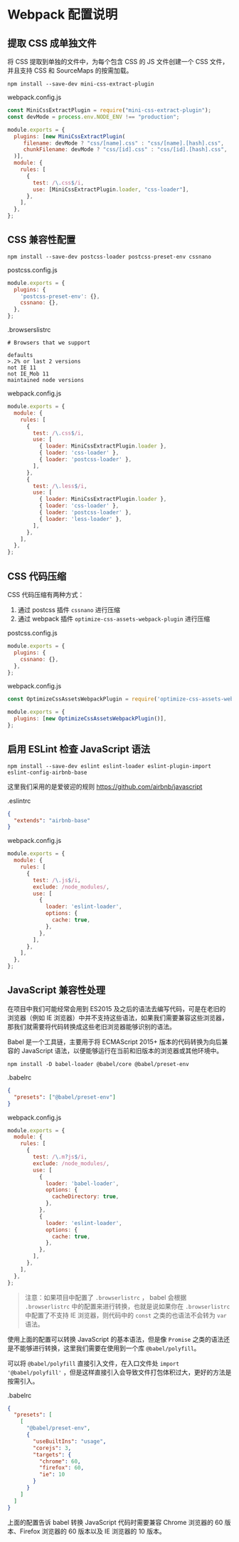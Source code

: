 # Webpack 配置说明

## 提取 CSS 成单独文件

将 CSS 提取到单独的文件中，为每个包含 CSS 的 JS 文件创建一个 CSS 文件，并且支持 CSS 和 SourceMaps 的按需加载。

```shell
npm install --save-dev mini-css-extract-plugin
```

webpack.config.js

```js
const MiniCssExtractPlugin = require("mini-css-extract-plugin");
const devMode = process.env.NODE_ENV !== "production";

module.exports = {
  plugins: [new MiniCssExtractPlugin(
     filename: devMode ? "css/[name].css" : "css/[name].[hash].css",
     chunkFilename: devMode ? "css/[id].css" : "css/[id].[hash].css",
  )],
  module: {
    rules: [
      {
        test: /\.css$/i,
        use: [MiniCssExtractPlugin.loader, "css-loader"],
      },
    ],
  },
};
```

## CSS 兼容性配置

```shell
npm install --save-dev postcss-loader postcss-preset-env cssnano
```

postcss.config.js

```js
module.exports = {
  plugins: {
    'postcss-preset-env': {},
    cssnano: {},
  },
};
```

.browserslistrc

```text
# Browsers that we support

defaults
>.2% or last 2 versions
not IE 11
not IE_Mob 11
maintained node versions
```

webpack.config.js

```js
module.exports = {
  module: {
    rules: [
      {
        test: /\.css$/i,
        use: [
          { loader: MiniCssExtractPlugin.loader },
          { loader: 'css-loader' },
          { loader: 'postcss-loader' },
        ],
      },
      {
        test: /\.less$/i,
        use: [
          { loader: MiniCssExtractPlugin.loader },
          { loader: 'css-loader' },
          { loader: 'postcss-loader' },
          { loader: 'less-loader' },
        ],
      },
    ],
  },
};
```

## CSS 代码压缩

CSS 代码压缩有两种方式：

1. 通过 postcss 插件 `cssnano` 进行压缩
2. 通过 webpack 插件 `optimize-css-assets-webpack-plugin` 进行压缩

postcss.config.js

```js
module.exports = {
  plugins: {
    cssnano: {},
  },
};
```

webpack.config.js

```js
const OptimizeCssAssetsWebpackPlugin = require('optimize-css-assets-webpack-plugin');

module.exports = {
  plugins: [new OptimizeCssAssetsWebpackPlugin()],
};
```

## 启用 ESLint 检查 JavaScript 语法

```shell
npm install --save-dev eslint eslint-loader eslint-plugin-import eslint-config-airbnb-base
```

这里我们采用的是爱彼迎的规则 <https://github.com/airbnb/javascript>

.eslintrc

```json
{
  "extends": "airbnb-base"
}
```

webpack.config.js

```js
module.exports = {
  module: {
    rules: [
      {
        test: /\.js$/i,
        exclude: /node_modules/,
        use: [
          {
            loader: 'eslint-loader',
            options: {
              cache: true,
            },
          },
        ],
      },
    ],
  },
};
```

## JavaScript 兼容性处理

在项目中我们可能经常会用到 ES2015 及之后的语法去编写代码，可是在老旧的浏览器（例如 IE 浏览器）中并不支持这些语法，如果我们需要兼容这些浏览器，那我们就需要将代码转换成这些老旧浏览器能够识别的语法。

Babel 是一个工具链，主要用于将 ECMAScript 2015+ 版本的代码转换为向后兼容的 JavaScript 语法，以便能够运行在当前和旧版本的浏览器或其他环境中。

```shell
npm install -D babel-loader @babel/core @babel/preset-env
```

.babelrc

```json
{
  "presets": ["@babel/preset-env"]
}
```

webpack.config.js

```js
module.exports = {
  module: {
    rules: [
      {
        test: /\.m?js$/i,
        exclude: /node_modules/,
        use: [
          {
            loader: 'babel-loader',
            options: {
              cacheDirectory: true,
            },
          },
          {
            loader: 'eslint-loader',
            options: {
              cache: true,
            },
          },
        ],
      },
    ],
  },
};
```

> 注意：如果项目中配置了 `.browserlistrc` ， babel 会根据 `.browserlistrc` 中的配置来进行转换，也就是说如果你在 `.browserlistrc` 中配置了不支持 IE 浏览器，则代码中的 `const` 之类的也语法不会转为 `var` 语法。

使用上面的配置可以转换 JavaScript 的基本语法，但是像 `Promise` 之类的语法还是不能够进行转换，这里我们需要在使用到一个库 `@babel/polyfill`。

可以将 `@babel/polyfill` 直接引入文件，在入口文件处 `import '@babel/polyfill'` ，但是这样直接引入会导致文件打包体积过大，更好的方法是按需引入。

.babelrc

```json
{
  "presets": [
    [
      "@babel/preset-env",
      {
        "useBuiltIns": "usage",
        "corejs": 3,
        "targets": {
          "chrome": 60,
          "firefox": 60,
          "ie": 10
        }
      }
    ]
  ]
}
```

上面的配置告诉 babel 转换 JavaScript 代码时需要兼容 Chrome 浏览器的 60 版本、Firefox 浏览器的 60 版本以及 IE 浏览器的 10 版本。
